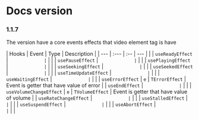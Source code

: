 # Docs version

### 1.1.7

The version have a core events effects that video element tag is have

| Hooks                   | Event           | Type                 | Description        |
| ---   | :---            | :--             | ---                  |                    |
| `useReadyEffect`        | ``              | ``                   |                    |
| `usePauseEffect`        | ``              | ``                   |                    |
| `usePlayingEffect`      | ``              | ``                   |                    |
| `useSeekingEffect`      | ``              | ``                   |                    |
| `useSeekedEffect`       | ``              | ``                   |                    |
| `useTimeUpdateEffect`   | ``              | ``                   |                    |
| `useWaitingEffect`      | ``              | ``                   |                    |
| `useErrorEffect`        | `e`             | `TErrorEffect`       | Event is getter that have value of error     |
| `useEndEffect`          | ``              | ``                   |                    |
| `useVolumeChangeEffect` | `e`             | `TVolumeEffect`      | Event is getter that have value of volume    |
| `useRateChangeEffect`   | ``              | ``                   |                    |
| `useStalledEffect`      | ``              | ``                   |                    |
| `useSuspendEffect`      | ``              | ``                   |                    |
| `useAbortEffect`        | ``              | ``                   |                    |
